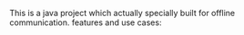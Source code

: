 This is a java project which actually specially built for offline communication. features and use cases:

